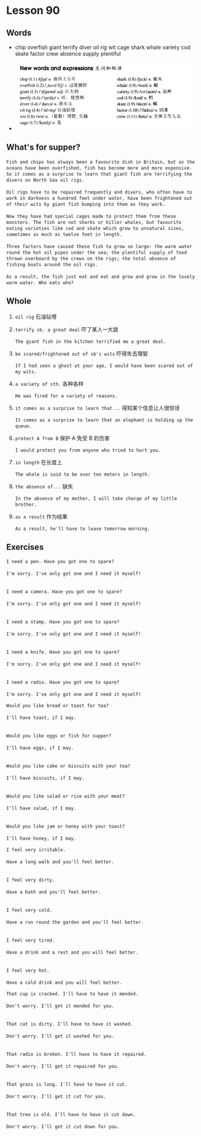 # Lesson 90

## Words

- chip overfish giant terrify diver oil rig wit cage shark whale variety cod skate factor crew absence supply plentiful

- ![Words](../../../Images/Part2/09/words-90.png)

## What's for supper?

```
Fish and chips has always been a favourite dish in Britain, but as the oceans have been overfished, fish has become more and more expensive. So it comes as a surprise to learn that giant fish are terrifying the divers on North Sea oil rigs.

Oil rigs have to be repaired frequently and divers, who often have to work in darkness a hundred feet under water, have been frightened out of their wits by giant fish bumping into them as they work.

Now they have had special cages made to protect them from these monsters. The fish are not sharks or killer whales, but favourite eating varieties like cod and skate which grow to unnatural sizes, sometimes as much as twelve feet in length.

Three factors have caused these fish to grow so large: the warm water round the hot oil pipes under the sea; the plentiful supply of food thrown overboard by the crews on the rigs; the total absence of fishing boats around the oil rigs.

As a result, the fish just eat and eat and grow and grow in the lovely warm water. Who eats who?
```

## Whole

1. `oil rig` 石油钻塔

2. `terrify sb. a great deal` 吓了某人一大跳

   ```
   The giant fish in the kitchen terrified me a great deal.
   ```

3. `be scared/frightened out of sb's wits` 吓得失去理智

   ```
   If I had seen a ghost at your age, I would have been scared out of my wits.
   ```

4. `a variety of sth.` 各种各样

   ```
   He was fired for a variety of reasons.
   ```

5. `it comes as a surprise to learn that...` 得知某个信息让人很惊讶

   ```
   It comes as a surprise to learn that an elephant is holding up the queue.
   ```

6. `protect A from B` 保护 A 免受 B 的伤害

   ```
   I would protect you from anyone who tried to hurt you.
   ```

7. `in length` 在长度上

   ```
   The whale is said to be over ten meters in length.
   ```

8. `the absence of...` 缺失

   ```
   In the absence of my mother, I will take charge of my little brother.
   ```

9. `as a result` 作为结果

   ```
   As a result, he'll have to leave tomorrow morning.
   ```

## Exercises

```
I need a pen. Have you got one to spare?

I'm sorry. I've only got one and I need it myself!


I need a camera. Have you got one to spare?

I'm sorry. I've only got one and I need it myself!


I need a stamp. Have you got one to spare?

I'm sorry. I've only got one and I need it myself!


I need a knife. Have you got one to spare?

I'm sorry. I've only got one and I need it myself!


I need a radio. Have you got one to spare?

I'm sorry. I've only got one and I need it myself!
```

```
Would you like bread or toast for tea?

I'll have toast, if I may.


Would you like eggs or fish for supper?

I'll have eggs, if I may.


Would you like cake or biscuits with your tea?

I'll have biscuits, if I may.


Would you like salad or rice with your meat?

I'll have salad, if I may.


Would you like jam or honey with your toast?

I'll have honey, if I may.
```

```
I feel very irritable.

Have a long walk and you'll feel better.


I feel very dirty.

Have a bath and you'll feel better.


I feel very cold.

Have a run round the garden and you'll feel better.


I feel very tired.

Have a drink and a rest and you will feel better.


I feel very hot.

Have a cold drink and you will feel better.
```

```
That cup is cracked. I'll have to have it mended.

Don't worry. I'll get it mended for you.


That cat is dirty. I'll have to have it washed.

Don't worry. I'll get it washed for you.


That radio is broken. I'll have to have it repaired.

Don't worry. I'll get it repaired for you.


That grass is long. I'll have to have it cut.

Don't worry. I'll get it cut for you.


That tree is old. I'll have to have it cut down.

Don't worry. I'll get it cut down for you.
```
